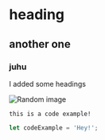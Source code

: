 # heading
## another one
### juhu

I added some headings

![Random image](https://images.squarespace-cdn.com/content/v1/5e10bdc20efb8f0d169f85f9/09943d85-b8c7-4d64-af31-1a27d1b76698/arrow.png?format=2500w)


```
this is a code example!
```

``` js
let codeExample = 'Hey!';
```
